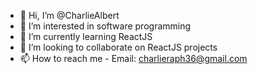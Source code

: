 - 👋 Hi, I’m @CharlieAlbert
- 👀 I’m interested in software programming
- 🌱 I’m currently learning ReactJS
- 💞️ I’m looking to collaborate on ReactJS projects
- 📫 How to reach me - Email: charlieraph36@gmail.com

<!---
CharlieAlbert/CharlieAlbert is a ✨ special ✨ repository because its `README.md` (this file) appears on your GitHub profile.
You can click the Preview link to take a look at your changes.
--->
